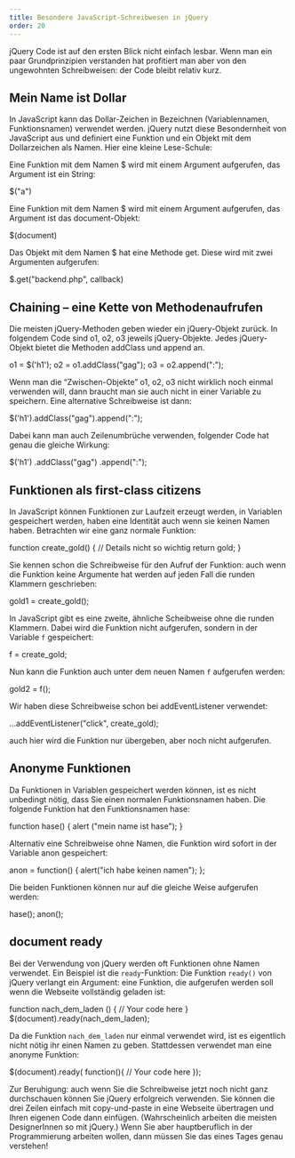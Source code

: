 ```yaml
---
title: Besondere JavaScript-Schreibwesen in jQuery
order: 20
---
```

jQuery Code ist auf den ersten Blick nicht einfach lesbar. Wenn man ein paar Grundprinzipien verstanden hat profitiert man aber von den ungewohnten Schreibweisen: der Code bleibt relativ kurz.

Mein Name ist Dollar
---------------------
In JavaScript kann das Dollar-Zeichen in Bezeichnen (Variablennamen, Funktionsnamen) verwendet werden. jQuery nutzt diese Besondernheit von JavaScript aus und definiert eine Funktion und ein Objekt mit dem Dollarzeichen als Namen. Hier eine kleine Lese-Schule:

Eine Funktion mit dem Namen $ wird mit einem Argument aufgerufen, das Argument ist ein String:

<javascript>
  $("a")
</javascript>

Eine Funktion mit dem Namen $ wird mit einem Argument aufgerufen, das Argument ist das document-Objekt:

<javascript>
  $(document)
</javascript>

Das Objekt mit dem Namen $ hat eine Methode get. Diese wird mit zwei Argumenten aufgerufen:

<javascript>
  $.get("backend.php", callback)
</javascript>

Chaining – eine Kette von Methodenaufrufen
---------------------------------------------
Die meisten jQuery-Methoden geben wieder ein jQuery-Objekt zurück. In folgendem Code sind o1, o2, o3 jeweils jQuery-Objekte.  Jedes jQuery-Objekt bietet die Methoden addClass und append an.

<javascript>
  o1 = $('h1');
  o2 = o1.addClass("gag");
  o3 = o2.append(":");
</javascript>

Wenn man die “Zwischen-Objekte” o1, o2, o3 nicht wirklich noch einmal verwenden will, dann braucht man sie auch nicht in einer Variable zu speichern. Eine alternative Schreibweise ist dann:

<javascript>
  $('h1').addClass("gag").append(":");
</javascript>

Dabei kann man auch Zeilenumbrüche verwenden, folgender Code hat genau die gleiche Wirkung:

<javascript>
  $('h1')
    .addClass("gag")
    .append(":");
</javascript>

Funktionen als first-class citizens
--------------------------------------
In JavaScript können Funktionen zur Laufzeit erzeugt werden, in Variablen gespeichert werden, haben eine Identität auch wenn sie keinen Namen haben. Betrachten wir eine ganz normale Funktion:

<javascript>
  function create_gold() { 
       // Details nicht so wichtig
       return gold;
  }
</javascript>

Sie kennen schon die Schreibweise für den Aufruf der Funktion: auch wenn die Funktion keine Argumente hat werden auf jeden Fall die runden Klammern geschrieben:

<javascript>
  gold1 = create_gold();
</javascript>

In JavaScript gibt es eine zweite, ähnliche Scheibweise ohne die runden Klammern. Dabei wird die Funktion nicht aufgerufen, sondern in der Variable `f` gespeichert:

<javascript>
  f = create_gold;
</javascript>

Nun kann die Funktion auch unter dem neuen Namen `f` aufgerufen werden:

<javascript>
  gold2 = f();
</javascript>

Wir haben diese Schreibweise schon bei addEventListener verwendet:

<javascript>
...addEventListener("click", create_gold);
</javascript>

auch hier wird die Funktion nur übergeben, aber noch nicht aufgerufen.

Anonyme Funktionen
-------------------
Da Funktionen in Variablen gespeichert werden können, ist es nicht unbedingt nötig, dass Sie einen normalen Funktionsnamen haben. Die folgende Funktion hat den Funktionsnamen hase:

<javascript>
  function hase() { 
    alert ("mein name ist hase"); 
  } 
</javascript>

Alternativ eine Schreibweise ohne Namen, die Funktion wird sofort in der Variable anon gespeichert:

<javascript>
  anon = function() {
       alert("ich habe keinen namen");
  };
</javascript>

Die beiden Funktionen können nur auf die gleiche Weise aufgerufen werden:

<javascript>
  hase();
  anon();
</javascript>

document ready
---------------

Bei der Verwendung von jQuery werden oft Funktionen ohne Namen verwendet. Ein Beispiel ist die `ready`-Funktion: Die Funktion `ready()` von jQuery verlangt ein Argument: eine Funktion, die aufgerufen werden soll wenn die Webseite vollständig geladen ist:

<javascript>
  function nach_dem_laden () { 
        // Your code here 
  } 
  $(document).ready(nach_dem_laden); 
</javascript>

Da die Funktion `nach_dem_laden` nur einmal verwendet wird, ist es eigentlich nicht nötig ihr einen Namen zu geben. Stattdessen verwendet man eine anonyme Funktion:

<javascript>
  $(document).ready( function(){ 
        // Your code here 
  }); 
</javascript>

Zur Beruhigung: auch wenn Sie die Schreibweise jetzt noch nicht ganz durchschauen können Sie jQuery erfolgreich verwenden. Sie können die drei Zeilen einfach mit copy-und-paste in eine Webseite übertragen und Ihren eigenen Code dann einfügen. (Wahrscheinlich arbeiten die meisten DesignerInnen so mit jQuery.) Wenn Sie aber hauptberuflich in der Programmierung arbeiten wollen, dann müssen Sie das eines Tages genau verstehen!

